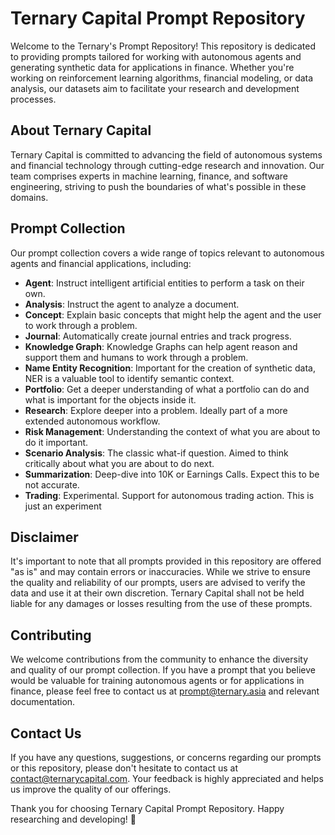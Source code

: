 # Ternary Capital Prompt Repository

Welcome to the Ternary's Prompt Repository! 
This repository is dedicated to providing prompts tailored for working with autonomous agents and generating synthetic data for applications in finance. Whether you're working on reinforcement learning algorithms, financial modeling, or data analysis, our datasets aim to facilitate your research and development processes.

## About Ternary Capital

Ternary Capital is committed to advancing the field of autonomous systems and financial technology through cutting-edge research and innovation. Our team comprises experts in machine learning, finance, and software engineering, striving to push the boundaries of what's possible in these domains.

## Prompt Collection

Our prompt collection covers a wide range of topics relevant to autonomous agents and financial applications, including:

- **Agent**: Instruct intelligent artificial entities to perform a task on their own.
- **Analysis**: Instruct the agent to analyze a document. 
- **Concept**: Explain basic concepts that might help the agent and the user to work through a problem.
- **Journal**: Automatically create journal entries and track progress.
- **Knowledge Graph**: Knowledge Graphs can help agent reason and support them and humans to work through a problem.
- **Name Entity Recognition**: Important for the creation of synthetic data, NER is a valuable tool to identify semantic context.
- **Portfolio**: Get a deeper understanding of what a portfolio can do and what is important for the objects inside it.
- **Research**: Explore deeper into a problem. Ideally part of a more extended autonomous workflow.
- **Risk Management**: Understanding the context of what you are about to do it important. 
- **Scenario Analysis**: The classic what-if question. Aimed to think critically about what you are about to do next. 
- **Summarization**: Deep-dive into 10K or Earnings Calls. Expect this to be not accurate. 
- **Trading**: Experimental. Support for autonomous trading action. This is just an experiment 

## Disclaimer

It's important to note that all prompts provided in this repository are offered "as is" and may contain errors or inaccuracies. While we strive to ensure the quality and reliability of our prompts, users are advised to verify the data and use it at their own discretion. Ternary Capital shall not be held liable for any damages or losses resulting from the use of these prompts.

## Contributing

We welcome contributions from the community to enhance the diversity and quality of our prompt collection. If you have a prompt that you believe would be valuable for training autonomous agents or for applications in finance, please feel free to contact us at prompt@ternary.asia and relevant documentation.

## Contact Us

If you have any questions, suggestions, or concerns regarding our prompts or this repository, please don't hesitate to contact us at [contact@ternarycapital.com](mailto:contact@ternarycapital.com). Your feedback is highly appreciated and helps us improve the quality of our offerings.

Thank you for choosing Ternary Capital Prompt Repository. 
Happy researching and developing! 🚀
